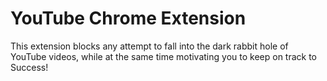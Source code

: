 # YouTube Chrome Extension

This extension blocks any attempt to fall into the dark rabbit hole of YouTube videos, while at the same time motivating you to keep on track to Success!
